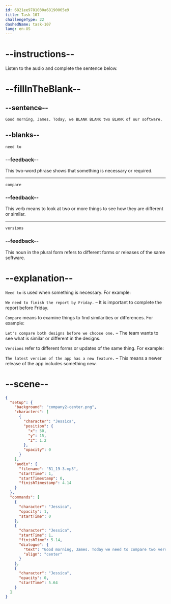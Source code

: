 ```yaml
---
id: 6821ee9781030a68190065e9
title: Task 107
challengeType: 22
dashedName: task-107
lang: en-US
---
```


<!-- (Audio) Jessica: Good morning, James. Today, we need to compare two versions of our software. -->

# --instructions--

Listen to the audio and complete the sentence below.

# --fillInTheBlank--

## --sentence--

`Good morning, James. Today, we BLANK BLANK two BLANK of our software.`

## --blanks--

`need to`

### --feedback--

This two-word phrase shows that something is necessary or required.

---

`compare`

### --feedback--

This verb means to look at two or more things to see how they are different or similar.

---

`versions`

### --feedback--

This noun in the plural form refers to different forms or releases of the same software.

# --explanation--

`Need to` is used when something is necessary. For example:  

`We need to finish the report by Friday.` – It is important to complete the report before Friday.

`Compare` means to examine things to find similarities or differences. For example:  

`Let's compare both designs before we choose one.` – The team wants to see what is similar or different in the designs.

`Versions` refer to different forms or updates of the same thing. For example:  

`The latest version of the app has a new feature.` – This means a newer release of the app includes something new.

# --scene--

```json
{
  "setup": {
    "background": "company2-center.png",
    "characters": [
      {
        "character": "Jessica",
        "position": {
          "x": 50,
          "y": 15,
          "z": 1.2
        },
        "opacity": 0
      }
    ],
    "audio": {
      "filename": "B1_19-3.mp3",
      "startTime": 1,
      "startTimestamp": 0,
      "finishTimestamp": 4.14
    }
  },
  "commands": [
    {
      "character": "Jessica",
      "opacity": 1,
      "startTime": 0
    },
    {
      "character": "Jessica",
      "startTime": 1,
      "finishTime": 5.14,
      "dialogue": {
        "text": "Good morning, James. Today we need to compare two versions of our software.",
        "align": "center"
      }
    },
    {
      "character": "Jessica",
      "opacity": 0,
      "startTime": 5.64
    }
  ]
}
```
